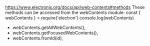 https://www.electronjs.org/docs/api/web-contents#methods
These methods can be accessed from the webContents module:
const { webContents } = require('electron')
console.log(webContents)

- webContents.getAllWebContents(), 
- webContents.getFocusedWebContents(), 
- webContents.fromId(id), 
